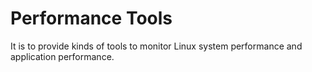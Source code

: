 # Performance Tools

It is to provide kinds of tools to monitor Linux system performance and application performance.
